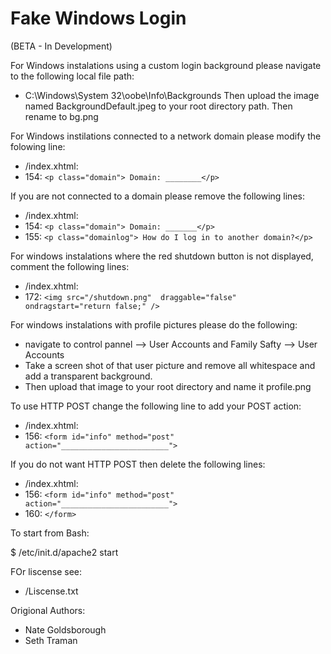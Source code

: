 # Fake Windows Login

(BETA - In Development)



For Windows instalations using a custom login background please navigate to the following local file path:
- C:\\Windows\System 32\oobe\Info\Backgrounds
Then upload the image named BackgroundDefault.jpeg to your root directory path.
Then rename to bg.png

For Windows instilations connected to a network domain please modify the folowing line:
- /index.xhtml:
-	154: `<p class="domain"> Domain: ________</p>`

If you are not connected to a domain please remove the following lines:
- /index.xhtml:
-    154: `<p class="domain"> Domain: _______</p>`
-    155: `<p class="domainlog"> How do I log in to another domain?</p>`

For windows instalations where the red shutdown button is not displayed, comment the following lines:
- /index.xhtml:
-	172: `<img src="/shutdown.png"  draggable="false" ondragstart="return false;" />`


For windows instalations with profile pictures please do the following:
- navigate to control pannel --> User Accounts and Family Safty --> User Accounts
- Take a screen shot of that user picture and remove all whitespace and add a transparent background.
- Then upload that image to your root directory and name it profile.png

To use HTTP POST change the following line to add your POST action:
- /index.xhtml:
-	156: `<form id="info" method="post" action="________________________">`

If you do not want HTTP POST then delete the following lines:
- /index.xhtml:
-	156: `<form id="info" method="post" action="________________________">`
-	160:     `</form>`

To start from Bash:

$ /etc/init.d/apache2 start

FOr liscense see:
- /Liscense.txt

Origional Authors:
- Nate Goldsborough     
- Seth Traman